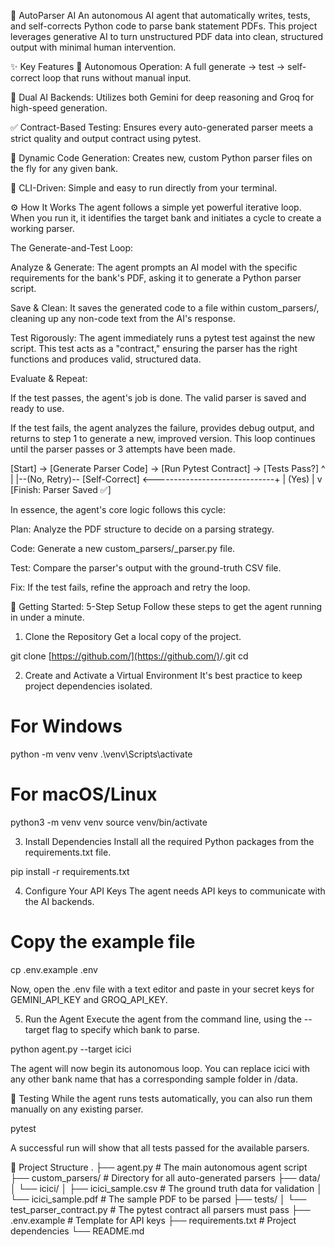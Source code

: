 🤖 AutoParser AI
An autonomous AI agent that automatically writes, tests, and self-corrects Python code to parse bank statement PDFs. This project leverages generative AI to turn unstructured PDF data into clean, structured output with minimal human intervention.

✨ Key Features
🤖 Autonomous Operation: A full generate -> test -> self-correct loop that runs without manual input.

🧠 Dual AI Backends: Utilizes both Gemini for deep reasoning and Groq for high-speed generation.

✅ Contract-Based Testing: Ensures every auto-generated parser meets a strict quality and output contract using pytest.

🔧 Dynamic Code Generation: Creates new, custom Python parser files on the fly for any given bank.

🚀 CLI-Driven: Simple and easy to run directly from your terminal.

⚙️ How It Works
The agent follows a simple yet powerful iterative loop. When you run it, it identifies the target bank and initiates a cycle to create a working parser.

The Generate-and-Test Loop:

Analyze & Generate: The agent prompts an AI model with the specific requirements for the bank's PDF, asking it to generate a Python parser script.

Save & Clean: It saves the generated code to a file within custom_parsers/, cleaning up any non-code text from the AI's response.

Test Rigorously: The agent immediately runs a pytest test against the new script. This test acts as a "contract," ensuring the parser has the right functions and produces valid, structured data.

Evaluate & Repeat:

If the test passes, the agent's job is done. The valid parser is saved and ready to use.

If the test fails, the agent analyzes the failure, provides debug output, and returns to step 1 to generate a new, improved version. This loop continues until the parser passes or 3 attempts have been made.

[Start] -> [Generate Parser Code] -> [Run Pytest Contract] -> [Tests Pass?]
   ^                                                             |
   |--(No, Retry)-- [Self-Correct] <------------------------------+
   |
 (Yes)
   |
   v
[Finish: Parser Saved ✅]


In essence, the agent's core logic follows this cycle:

Plan: Analyze the PDF structure to decide on a parsing strategy.

Code: Generate a new custom_parsers/<bank>_parser.py file.

Test: Compare the parser's output with the ground-truth CSV file.

Fix: If the test fails, refine the approach and retry the loop.

🚀 Getting Started: 5-Step Setup
Follow these steps to get the agent running in under a minute.

1. Clone the Repository
Get a local copy of the project.

git clone [https://github.com/](https://github.com/)<your-username>/<your-repo-name>.git
cd <your-repo-name>


2. Create and Activate a Virtual Environment
It's best practice to keep project dependencies isolated.

# For Windows
python -m venv venv
.\venv\Scripts\activate

# For macOS/Linux
python3 -m venv venv
source venv/bin/activate


3. Install Dependencies
Install all the required Python packages from the requirements.txt file.

pip install -r requirements.txt


4. Configure Your API Keys
The agent needs API keys to communicate with the AI backends.

# Copy the example file
cp .env.example .env


Now, open the .env file with a text editor and paste in your secret keys for GEMINI_API_KEY and GROQ_API_KEY.

5. Run the Agent
Execute the agent from the command line, using the --target flag to specify which bank to parse.

python agent.py --target icici


The agent will now begin its autonomous loop. You can replace icici with any other bank name that has a corresponding sample folder in /data.

🧪 Testing
While the agent runs tests automatically, you can also run them manually on any existing parser.

pytest


A successful run will show that all tests passed for the available parsers.

📂 Project Structure
.
├── agent.py                 # The main autonomous agent script
├── custom_parsers/          # Directory for all auto-generated parsers
├── data/
│   └── icici/
│       ├── icici_sample.csv   # The ground truth data for validation
│       └── icici_sample.pdf   # The sample PDF to be parsed
├── tests/
│   └── test_parser_contract.py # The pytest contract all parsers must pass
├── .env.example             # Template for API keys
├── requirements.txt         # Project dependencies
└── README.md

